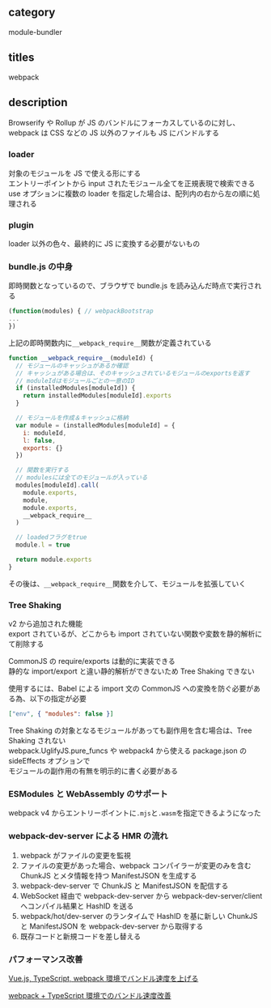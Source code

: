 ## category

module-bundler

## titles

webpack

## description

Browserify や Rollup が JS のバンドルにフォーカスしているのに対し、  
webpack は CSS などの JS 以外のファイルも JS にバンドルする

### loader

対象のモジュールを JS で使える形にする  
エントリーポイントから input されたモジュール全てを正規表現で検索できる  
use オプションに複数の loader を指定した場合は、配列内の右から左の順に処理される

### plugin

loader 以外の色々、最終的に JS に変換する必要がないもの

### bundle.js の中身

即時関数となっているので、ブラウザで bundle.js を読み込んだ時点で実行される

```js
(function(modules) { // webpackBootstrap
...
})
```

上記の即時関数内に`__webpack_require__`関数が定義されている

```js
function __webpack_require__(moduleId) {
  // モジュールのキャッシュがあるか確認
  // キャッシュがある場合は、そのキャッシュされているモジュールのexportsを返す
  // moduleIdはモジュールごとの一意のID
  if (installedModules[moduleId]) {
    return installedModules[moduleId].exports
  }

  // モジュールを作成＆キャッシュに格納
  var module = (installedModules[moduleId] = {
    i: moduleId,
    l: false,
    exports: {}
  })

  // 関数を実行する
  // modulesには全てのモジュールが入っている
  modules[moduleId].call(
    module.exports,
    module,
    module.exports,
    __webpack_require__
  )

  // loadedフラグをtrue
  module.l = true

  return module.exports
}
```

その後は、`__webpack_require__`関数を介して、モジュールを拡張していく

### Tree Shaking

v2 から追加された機能  
export されているが、どこからも import されていない関数や変数を静的解析にて削除する

CommonJS の require/exports は動的に実装できる  
静的な import/export と違い静的解析ができないため Tree Shaking できない

使用するには、Babel による import 文の CommonJS への変換を防ぐ必要がある為、以下の指定が必要

```json
["env", { "modules": false }]
```

Tree Shaking の対象となるモジュールがあっても副作用を含む場合は、Tree Shaking されない  
webpack.UglifyJS.pure_funcs や webpack4 から使える package.json の sideEffects オプションで  
モジュールの副作用の有無を明示的に書く必要がある

### ESModules と WebAssembly のサポート

webpack v4 からエントリーポイントに`.mjs`と`.wasm`を指定できるようになった

### webpack-dev-server による HMR の流れ

1. webpack がファイルの変更を監視
1. ファイルの変更があった場合、webpack コンパイラーが変更のみを含む ChunkJS とメタ情報を持つ ManifestJSON を生成する
1. webpack-dev-server で ChunkJS と ManifestJSON を配信する
1. WebSocket 経由で webpack-dev-server から webpack-dev-server/client へコンパイル結果と HashID を送る
1. webpack/hot/dev-server のランタイムで HashID を基に新しい ChunkJS と ManifestJSON を webpack-dev-server から取得する
1. 既存コードと新規コードを差し替える

### パフォーマンス改善

<a href="https://qiita.com/kurosame/items/81a23987048860097e60" target="_blank">Vue.js, TypeScript, webpack 環境でバンドル速度を上げる</a>

<a href="https://kurosame-th.hatenadiary.com/entry/2019/04/21/190549" target="_blank">webpack + TypeScript 環境でのバンドル速度改善</a>
